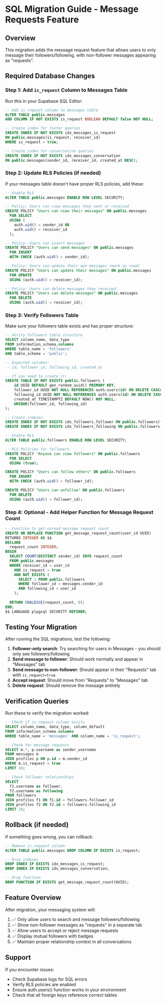 # SQL Migration Guide - Message Requests Feature

## Overview
This migration adds the message request feature that allows users to only message their followers/following, with non-follower messages appearing as "requests".

## Required Database Changes

### Step 1: Add `is_request` Column to Messages Table

Run this in your Supabase SQL Editor:

```sql
-- Add is_request column to messages table
ALTER TABLE public.messages 
ADD COLUMN IF NOT EXISTS is_request BOOLEAN DEFAULT false NOT NULL;

-- Create index for faster queries
CREATE INDEX IF NOT EXISTS idx_messages_is_request 
ON public.messages(is_request, receiver_id)
WHERE is_request = true;

-- Create index for conversation queries
CREATE INDEX IF NOT EXISTS idx_messages_conversation 
ON public.messages(sender_id, receiver_id, created_at DESC);
```

### Step 2: Update RLS Policies (if needed)

If your messages table doesn't have proper RLS policies, add these:

```sql
-- Enable RLS
ALTER TABLE public.messages ENABLE ROW LEVEL SECURITY;

-- Policy: Users can view messages they sent or received
CREATE POLICY "Users can view their messages" ON public.messages
  FOR SELECT
  USING (
    auth.uid() = sender_id OR 
    auth.uid() = receiver_id
  );

-- Policy: Users can insert messages
CREATE POLICY "Users can send messages" ON public.messages
  FOR INSERT
  WITH CHECK (auth.uid() = sender_id);

-- Policy: Users can update their own messages (mark as read)
CREATE POLICY "Users can update their messages" ON public.messages
  FOR UPDATE
  USING (auth.uid() = receiver_id);

-- Policy: Users can delete messages they received
CREATE POLICY "Users can delete messages" ON public.messages
  FOR DELETE
  USING (auth.uid() = receiver_id);
```

### Step 3: Verify Followers Table

Make sure your followers table exists and has proper structure:

```sql
-- Verify followers table structure
SELECT column_name, data_type 
FROM information_schema.columns 
WHERE table_name = 'followers' 
AND table_schema = 'public';

-- Expected columns:
-- id, follower_id, following_id, created_at

-- If you need to create it:
CREATE TABLE IF NOT EXISTS public.followers (
    id UUID DEFAULT gen_random_uuid() PRIMARY KEY,
    follower_id UUID NOT NULL REFERENCES auth.users(id) ON DELETE CASCADE,
    following_id UUID NOT NULL REFERENCES auth.users(id) ON DELETE CASCADE,
    created_at TIMESTAMPTZ DEFAULT NOW() NOT NULL,
    UNIQUE(follower_id, following_id)
);

-- Create indexes
CREATE INDEX IF NOT EXISTS idx_followers_follower ON public.followers(follower_id);
CREATE INDEX IF NOT EXISTS idx_followers_following ON public.followers(following_id);

-- Enable RLS
ALTER TABLE public.followers ENABLE ROW LEVEL SECURITY;

-- RLS Policies for followers
CREATE POLICY "Anyone can view followers" ON public.followers
  FOR SELECT
  USING (true);

CREATE POLICY "Users can follow others" ON public.followers
  FOR INSERT
  WITH CHECK (auth.uid() = follower_id);

CREATE POLICY "Users can unfollow" ON public.followers
  FOR DELETE
  USING (auth.uid() = follower_id);
```

### Step 4: Optional - Add Helper Function for Message Request Count

```sql
-- Function to get unread message request count
CREATE OR REPLACE FUNCTION get_message_request_count(user_id UUID)
RETURNS INTEGER AS $$
DECLARE
  request_count INTEGER;
BEGIN
  SELECT COUNT(DISTINCT sender_id) INTO request_count
  FROM public.messages
  WHERE receiver_id = user_id
    AND is_request = true
    AND NOT EXISTS (
      SELECT 1 FROM public.followers
      WHERE follower_id = messages.sender_id
      AND following_id = user_id
    );
  
  RETURN COALESCE(request_count, 0);
END;
$$ LANGUAGE plpgsql SECURITY DEFINER;
```

## Testing Your Migration

After running the SQL migrations, test the following:

1. **Follower-only search**: Try searching for users in Messages - you should only see followers/following
2. **Send message to follower**: Should work normally and appear in "Messages" tab
3. **Send message to non-follower**: Should appear in their "Requests" tab with `is_request=true`
4. **Accept request**: Should move from "Requests" to "Messages" tab
5. **Delete request**: Should remove the message entirely

## Verification Queries

Run these to verify the migration worked:

```sql
-- Check if is_request column exists
SELECT column_name, data_type, column_default
FROM information_schema.columns
WHERE table_name = 'messages' AND column_name = 'is_request';

-- Check for message requests
SELECT m.*, p.username as sender_username
FROM messages m
JOIN profiles p ON p.id = m.sender_id
WHERE m.is_request = true
LIMIT 10;

-- Check follower relationships
SELECT 
  f1.username as follower,
  f2.username as following
FROM followers
JOIN profiles f1 ON f1.id = followers.follower_id
JOIN profiles f2 ON f2.id = followers.following_id
LIMIT 10;
```

## Rollback (if needed)

If something goes wrong, you can rollback:

```sql
-- Remove is_request column
ALTER TABLE public.messages DROP COLUMN IF EXISTS is_request;

-- Drop indexes
DROP INDEX IF EXISTS idx_messages_is_request;
DROP INDEX IF EXISTS idx_messages_conversation;

-- Drop function
DROP FUNCTION IF EXISTS get_message_request_count(UUID);
```

## Feature Overview

After migration, your messaging system will:

1. ✅ Only allow users to search and message followers/following
2. ✅ Show non-follower messages as "requests" in a separate tab
3. ✅ Allow users to accept or reject message requests
4. ✅ Display mutual followers with badges
5. ✅ Maintain proper relationship context in all conversations

## Support

If you encounter issues:
- Check Supabase logs for SQL errors
- Verify RLS policies are enabled
- Ensure auth.users() function works in your environment
- Check that all foreign keys reference correct tables
